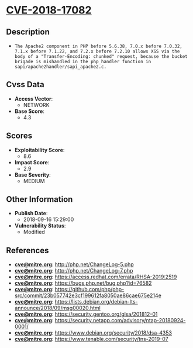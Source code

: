 
# [CVE-2018-17082](http://php.net/ChangeLog-5.php)

## Description

- `The Apache2 component in PHP before 5.6.38, 7.0.x before 7.0.32, 7.1.x before 7.1.22, and 7.2.x before 7.2.10 allows XSS via the body of a "Transfer-Encoding: chunked" request, because the bucket brigade is mishandled in the php_handler function in sapi/apache2handler/sapi_apache2.c.`

## Cvss Data

- **Access Vector**:
  - NETWORK
- **Base Score**:
  - 4.3

## Scores

- **Exploitability Score**:
  - 8.6
- **Impact Score**:
  - 2.9
- **Base Severity**:
  - MEDIUM

## Other Information

- **Publish Date**:
  - 2018-09-16 15:29:00
- **Vulnerability Status**:
  - Modified

## References

- **cve@mitre.org**: http://php.net/ChangeLog-5.php
- **cve@mitre.org**: http://php.net/ChangeLog-7.php
- **cve@mitre.org**: https://access.redhat.com/errata/RHSA-2019:2519
- **cve@mitre.org**: https://bugs.php.net/bug.php?id=76582
- **cve@mitre.org**: https://github.com/php/php-src/commit/23b057742e3cf199612fa8050ae86cae675e214e
- **cve@mitre.org**: https://lists.debian.org/debian-lts-announce/2018/09/msg00020.html
- **cve@mitre.org**: https://security.gentoo.org/glsa/201812-01
- **cve@mitre.org**: https://security.netapp.com/advisory/ntap-20180924-0001/
- **cve@mitre.org**: https://www.debian.org/security/2018/dsa-4353
- **cve@mitre.org**: https://www.tenable.com/security/tns-2019-07
